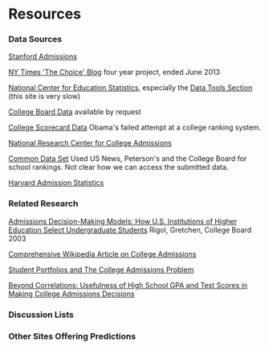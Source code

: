 # Resources

### Data Sources

[Stanford Admissions](http://ucomm.stanford.edu/cds/2014#admission)

[NY Times 'The Choice' Blog](http://thechoice.blogs.nytimes.com/category/admissions-data/?_r=0) four year project, ended June 2013

[National Center for Education Statistics](https://nces.ed.gov/collegenavigator/), especially the [Data Tools Section](https://nces.ed.gov/datatools/index.asp?DataToolSectionID=4) (this site is very slow)

[College Board Data](http://research.collegeboard.org/data) available by request

[College Scorecard Data](https://collegescorecard.ed.gov/data/) Obama's failed attempt at a college ranking system.

[National Research Center for College Admissions](https://datalab.nrccua.org/EnrollmentLens)

[Common Data Set](http://www.commondataset.org/#download) Used US News, Peterson's and the College Board for school rankings. Not clear how we can access the submitted data.

[Harvard Admission Statistics](http://oir.harvard.edu/fact-book/college_admissions)

### Related Research

[Admissions Decision-Making Models: How U.S. Institutions of Higher Education Select Undergraduate Students](http://research.collegeboard.org/publications/content/2012/05/admissions-decision-making-models-how-us-institutions-higher-education) Rigol, Gretchen, College Board 2003

[Comprehensive Wikipedia Article on College Admissions](https://en.wikipedia.org/wiki/College_admissions_in_the_United_States)

[Student Portfolios and The College Admissions Problem](65488447.pdf)

[Beyond Correlations: Usefulness of High School GPA and Test Scores in Making College Admissions Decisions](08957347%2E2013%2E765433.pdf)

### Discussion Lists





### Other Sites Offering Predictions